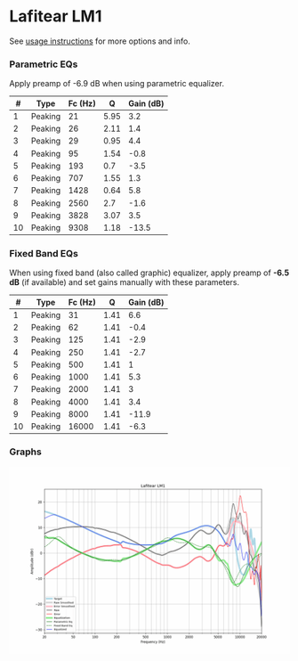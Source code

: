 # Lafitear LM1
See [usage instructions](https://github.com/jaakkopasanen/AutoEq#usage) for more options and info.

### Parametric EQs
Apply preamp of -6.9 dB when using parametric equalizer.

|   # | Type    |   Fc (Hz) |    Q |   Gain (dB) |
|-----|---------|-----------|------|-------------|
|   1 | Peaking |        21 | 5.95 |         3.2 |
|   2 | Peaking |        26 | 2.11 |         1.4 |
|   3 | Peaking |        29 | 0.95 |         4.4 |
|   4 | Peaking |        95 | 1.54 |        -0.8 |
|   5 | Peaking |       193 | 0.7  |        -3.5 |
|   6 | Peaking |       707 | 1.55 |         1.3 |
|   7 | Peaking |      1428 | 0.64 |         5.8 |
|   8 | Peaking |      2560 | 2.7  |        -1.6 |
|   9 | Peaking |      3828 | 3.07 |         3.5 |
|  10 | Peaking |      9308 | 1.18 |       -13.5 |

### Fixed Band EQs
When using fixed band (also called graphic) equalizer, apply preamp of **-6.5 dB** (if available) and set gains manually with these parameters.

|   # | Type    |   Fc (Hz) |    Q |   Gain (dB) |
|-----|---------|-----------|------|-------------|
|   1 | Peaking |        31 | 1.41 |         6.6 |
|   2 | Peaking |        62 | 1.41 |        -0.4 |
|   3 | Peaking |       125 | 1.41 |        -2.9 |
|   4 | Peaking |       250 | 1.41 |        -2.7 |
|   5 | Peaking |       500 | 1.41 |         1   |
|   6 | Peaking |      1000 | 1.41 |         5.3 |
|   7 | Peaking |      2000 | 1.41 |         3   |
|   8 | Peaking |      4000 | 1.41 |         3.4 |
|   9 | Peaking |      8000 | 1.41 |       -11.9 |
|  10 | Peaking |     16000 | 1.41 |        -6.3 |

### Graphs
![](./Lafitear%20LM1.png)
